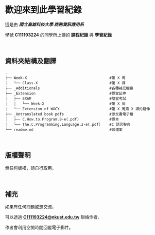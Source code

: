 # 歡迎來到此學習紀錄

這是由 ***國立高雄科技大學 商務資訊應用系***

學號 **C111193224** 的同學所上傳的 **課程紀錄** 與 **學習紀錄**

&emsp;
## 資料夾結構及翻譯

    .
    ├── Week-X                                      #第 X 周
    │   └── Class-X                                 #第 X 課
    ├── _Additionals                                #各種補充檔案
    ├── _Extension                                  #課堂延伸
    │   ├── EXAM                                    #隨堂考試
    │   │   └── Week-X                              #第 X 周
    │   └── Extension of WXCY                       #第 X 周第 X 課的延伸
    ├── _Untranslated book pdfs                     #原文書電子檔
    │   ├── C.How.to.Program.8-e(.pdf)              #課本
    │   └── The.C.Programming.Language.2-e(.pdf)    #C 語言聖典
    └── readme.md                                   #該檔案

&emsp;
## 版權聲明
無任何版權，請自行取用。

&emsp;
## 補充
如果有任何問題或想交流，

可以透過 **C111193224@nkust.edu.tw** 聯絡作者，

作者會利用空閒時間回覆電子郵件。
